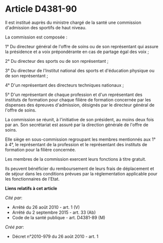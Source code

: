 # Article D4381-90

Il est institué auprès du ministre chargé de la santé une commission d'admission des sportifs de haut niveau. 

La commission est composée : 

1° Du directeur général de l'offre de soins ou de son représentant qui assure la présidence et a voix prépondérante en cas de
partage égal des voix ; 

2° Du directeur des sports ou de son représentant ; 

3° Du directeur de l'Institut national des sports et d'éducation physique ou de son représentant ; 

4° D'un représentant des directeurs techniques nationaux ; 

5° D'un représentant de chaque profession et d'un représentant des instituts de formation pour chaque filière de formation
concernée par les dispenses des épreuves d'admission, désignés par le directeur général de l'offre de soins. 

La commission se réunit, à l'initiative de son président, au moins deux fois par an. Son secrétariat est assuré par la
direction générale de l'offre de soins. 

Elle siège en sous-commission regroupant les membres mentionnés aux 1° à 4°, le représentant de la profession et le
représentant des instituts de formation pour la filière concernée. 

Les membres de la commission exercent leurs fonctions à titre gratuit. 

Ils peuvent bénéficier du remboursement de leurs frais de déplacement et de séjour dans les conditions prévues par la
réglementation applicable pour les fonctionnaires de l'Etat.

**Liens relatifs à cet article**

_Cité par_:

  - Arrêté du 26 août 2010 - art. 1 (V)
  - Arrêté du 2 septembre 2015 - art. 33 (Ab)
  - Code de la santé publique - art. D4381-89 (M)

_Créé par_:

  - Décret n°2010-979 du 26 août 2010 - art. 1

